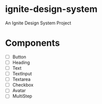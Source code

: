 # ignite-design-system
An Ignite Design System Project

# Components
- [ ] Button
- [ ] Heading
- [ ] Text
- [ ] TextInput
- [ ] Textarea
- [ ] Checkbox
- [ ] Avatar
- [ ] MultiStep